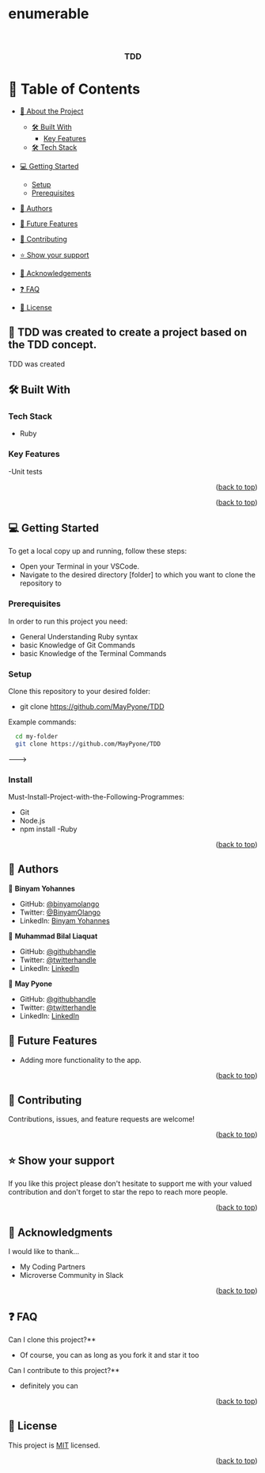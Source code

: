 # enumerable

<a name="readme-top"></a>

<div align="center">

  <br/>

  <h3><b>TDD</b></h3>

</div>

# 📗 Table of Contents

- [📖 About the Project](#about-project)

  - [🛠 Built With](#built-with)
    - [Key Features](#key-features)
  - [🛠 Tech Stack](#tech-stack)

- [💻 Getting Started](#getting-started)
  - [Setup](#setup)
  - [Prerequisites](#prerequisites)
- [👥 Authors](#authors)
- [🔭 Future Features](#future-features)
- [🤝 Contributing](#contributing)
- [⭐️ Show your support](#support)
- [🙏 Acknowledgements](#acknowledgements)
- [❓ FAQ](#faq)
- [📝 License](#license)

## 📖 TDD was created to create a project based on the TDD concept.

TDD was created

## 🛠 Built With <a name="built-with"></a>

### Tech Stack <a name="tech-stack"></a>

  <ul>
    <li>Ruby</li>
  </ul>

### Key Features <a name="key-features">

-Unit tests

<p align="right">(<a href="#readme-top">back to top</a>)</p>

<p align="right">(<a href="#readme-top">back to top</a>)</p>

## 💻 Getting Started <a name="getting-started"></a>

To get a local copy up and running, follow these steps:

- Open your Terminal in your VSCode.
- Navigate to the desired directory [folder] to which you want to clone the repository to

### Prerequisites

In order to run this project you need:

- General Understanding Ruby syntax
- basic Knowledge of Git Commands
- basic Knowledge of the Terminal Commands

### Setup

Clone this repository to your desired folder:

- git clone https://github.com/MayPyone/TDD

Example commands:

```sh
  cd my-folder
  git clone https://github.com/MayPyone/TDD

```

--->

### Install

Must-Install-Project-with-the-Following-Programmes:

- Git
- Node.js
- npm install
  -Ruby

<p align="right">(<a href="#readme-top">back to top</a>)</p>

## 👥 Authors <a name="authors"></a>

👤 **Binyam Yohannes**

- GitHub: [@binyamolango ](https://github.com/binyamolango)
- Twitter: [@BinyamOlango](https://twitter.com/BinyamOlango)
- LinkedIn: [Binyam Yohannes](https://www.linkedin.com/in/binyamyohannes/)

👤 **Muhammad Bilal Liaquat**

- GitHub: [@githubhandle](https://github.com/BilalLiaquat7)
- Twitter: [@twitterhandle](https://twitter.com/MBilal_Pro)
- LinkedIn: [LinkedIn](https://www.linkedin.com/in/muhammad-bilal-liaquat-87863390/)

👤 **May Pyone**

- GitHub: [@githubhandle](https://github.com/MayPyone)
- Twitter: [@twitterhandle](https://twitter.com/maypyone015)
- LinkedIn: [LinkedIn](https://www.linkedin.com/in/may-pyone-9439961a3/)

## 🔭 Future Features <a name="future-features"></a>

- Adding more functionality to the app.

<p align="right">(<a href="#readme-top">back to top</a>)</p>

## 🤝 Contributing <a name="contributing"></a>

Contributions, issues, and feature requests are welcome!

<p align="right">(<a href="#readme-top">back to top</a>)</p>

## ⭐️ Show your support <a name="support"></a>

If you like this project please don't hesitate to support me with your valued contribution and don't forget to star the repo to reach more
people.

<p align="right">(<a href="#readme-top">back to top</a>)</p>

## 🙏 Acknowledgments <a name="acknowledgements"></a>

I would like to thank...

- My Coding Partners
- Microverse Community in Slack

<p align="right">(<a href="#readme-top">back to top</a>)</p>

## ❓ FAQ <a name="faq"></a>

Can I clone this project?\*\*

- Of course, you can as long as you fork it and star it too

Can I contribute to this project?\*\*

- definitely you can

<p align="right">(<a href="#readme-top">back to top</a>)</p>

## 📝 License <a name="license"></a>

This project is [MIT](LICENSE) licensed.

<p align="right">(<a href="#readme-top">back to top</a>)</p>
